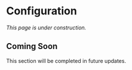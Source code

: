 # Configuration

*This page is under construction.*

## Coming Soon

This section will be completed in future updates.
